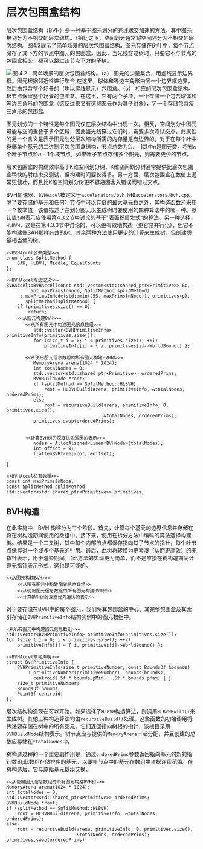# 层次包围盒结构

层次包围盒结构（BVH）是一种基于图元划分的光线求交加速的方法，其中图元被划分为不相交的层次结构。（相比之下，空间划分通常将空间划分为不相交的层次结构。图4.2展示了简单场景的层次包围盒结构。图元存储在树叶中，每个节点储存了其下方的节点中图元的包围盒。因此，当光线穿过树时，只要它不与节点的包围盒相交，都可以跳过该节点下方的子树。

<img src="https://www.pbr-book.org/3ed-2018/Primitives_and_Intersection_Acceleration/Primitives and hierarchy.svg">图 4.2：简单场景的层次包围盒结构。（a） 图元的少量集合，用虚线显示边界框。图元根据邻近性进行聚合;在这里，球体和等边三角形由另一个边界框边界，然后由包含整个场景的（均以实线显示）包围盒。（b） 相应的层次包围盒结构。根节点保留整个场景的包围盒。在这里，它有两个子项，一个存储一个包含球体和等边三角形的包围盒（这反过来又有这些图元作为其子对象），另一个存储包含瘦三角形的包围盒。</img>

图元划分的一个特性是每个图元仅在层次结构中出现一次。相反，空间划分中图元可能与空间重叠于多个区域，因此当光线穿过它们时，需要多次测试交点。此属性的另一个含义是表示图元划分层次结构所需的内存量是有边界的。对于在每个叶中存储单个基元的二进制层次包围盒结构，节点总数为$2n - 1$其中$n$是图元数。将有$n$个叶子节点和$n - 1$个枝节点。如果叶子节点存储多个图元，则需要更少的节点。

层次包围盒的构建效率高于K维空间划分树，K维空间划分树通常提供比层次包围盒稍快的射线求交测试，但构建时间要长得多。另一方面，层次包围盒在数值上通常更健壮，而且比K维空间划分树更不容易因舍入错误而错过交点。

BVH加速器，`BVHAccel`被定义于`accelerators/bvh.h`和`accelerators/bvh.cpp`。除了要存储的基元和任何叶节点中可以存储的最大基元数之外，其构造函数还采用一个枚举值，该值描述了在划分图元以生成树时要使用的四种算法中的哪一种。默认值`SAH`表示应使用第4.3.2节中讨论的基于"表面积启发式"的算法。另一种选择，`HLBVH`，这是在第4.3.3节中讨论的，可以更有效地构造（更容易并行化），但它不能构建像SAH那样有效的树。其余两种方法使用更少的计算来生成树，但创建质量相当低的树。

```
<<BVHAccel公共类型>>=
enum class SplitMethod {
    SAH, HLBVH, Middle, EqualCounts
};

<<BVHAccel方法定义>>=
BVHAccel::BVHAccel(const std::vector<std::shared_ptr<Primitive>> &p,
         int maxPrimsInNode, SplitMethod splitMethod)
     : maxPrimsInNode(std::min(255, maxPrimsInNode)), primitives(p),
       splitMethod(splitMethod) {
    if (primitives.size() == 0)
        return;
    <<从图元构建BVH>>=
       <<从所有图元中构建图元信息数组>>=
          std::vector<BVHPrimitiveInfo> primitiveInfo(primitives.size());
          for (size_t i = 0; i < primitives.size(); ++i)
              primitiveInfo[i] = { i, primitives[i]->WorldBound() };

       <<从使用图元信息数组的所有图元构建BVH树>>=
          MemoryArena arena(1024 * 1024);
          int totalNodes = 0;
          std::vector<std::shared_ptr<Primitive>> orderedPrims;
          BVHBuildNode *root;
          if (splitMethod == SplitMethod::HLBVH)
              root = HLBVHBuild(arena, primitiveInfo, &totalNodes, orderedPrims);
          else
              root = recursiveBuild(arena, primitiveInfo, 0, primitives.size(),
                                    &totalNodes, orderedPrims);
          primitives.swap(orderedPrims);
          

       <<计算BVH树的深度优先遍历的表示>>=
          nodes = AllocAligned<LinearBVHNode>(totalNodes);
          int offset = 0;
          flattenBVHTree(root, &offset);
          
}

<<BVHAccel私有数据>>=
const int maxPrimsInNode;
const SplitMethod splitMethod;
std::vector<std::shared_ptr<Primitive>> primitives;

```

## BVH构造
在此实施中，BVH 构建分为三个阶段。首先，计算每个基元的边界信息并存储在将在树构造期间使用的数组中。接下来，使用在拆分方法中编码的算法选择构建树。结果是一个二叉树，其中每个内部节点都保存指向其子节点的指针，每个叶节点保存对一个或多个基元的引用。最后，此树将转换为更紧凑（从而更高效）的无指针表示，用于渲染期间。（此方法的实现更为简单，而不是直接在树构造期间计算无指针表示形式，这也是可能的。

```
<<从图元构建BVH>>= 
    <<从所有图元中构建图元信息数组>> 
    <<从使用图元信息数组的所有图元构建BVH树>> 
    <<计算BVH树的深度优先遍历的表示>> 
```

对于要存储在BVH中的每个图元，我们将其包围盒的中心、其完整包围盒及其索引存储在`BVHPrimitiveInfo`结构实例中的图元数组中。

```
<从所有图元中构建图元信息数组>>=
std::vector<BVHPrimitiveInfo> primitiveInfo(primitives.size());
for (size_t i = 0; i < primitives.size(); ++i)
    primitiveInfo[i] = { i, primitives[i]->WorldBound() };

<<BVHAccel本地声明>>= 
struct BVHPrimitiveInfo {
    BVHPrimitiveInfo(size_t primitiveNumber, const Bounds3f &bounds)
        : primitiveNumber(primitiveNumber), bounds(bounds),
          centroid(.5f * bounds.pMin + .5f * bounds.pMax) { }
    size_t primitiveNumber;
    Bounds3f bounds;
    Point3f centroid;
};
```

层次结构构造现在可以开始。如果选择了`HLBVH`构造算法，则调用`HLBVHBuild()`来生成树。其他三种构造算法均由`recursiveBuild()`处理。这些函数的初始调用将传递要存储在树中的所有图元。它们返回指向树根的指针，该根目录用`BVHBuildNode`结构表示。树节点应与提供的`MemoryArena`一起分配，并且创建的总数应存储在`*totalNodes`中。

树构造过程的一个重要副作用是，通过`orderedPrims`参数返回指向基元的新的指针数组;此数组存储排序的基元，以便叶节点中的基元在数组中占据连续范围。在树构造后，它与原始基元数组交换。

```
<<从使用图元信息数组的所有图元构建BVH树>>= 
MemoryArena arena(1024 * 1024);
int totalNodes = 0;
std::vector<std::shared_ptr<Primitive>> orderedPrims;
BVHBuildNode *root;
if (splitMethod == SplitMethod::HLBVH)
    root = HLBVHBuild(arena, primitiveInfo, &totalNodes, orderedPrims);
else
    root = recursiveBuild(arena, primitiveInfo, 0, primitives.size(),
                          &totalNodes, orderedPrims);
primitives.swap(orderedPrims);
```


